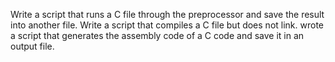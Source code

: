 Write a script that runs a C file through the preprocessor and save the result into another file.
Write a script that compiles a C file but does not link.
wrote a script that generates the assembly code of a C code and save it in an output file.
